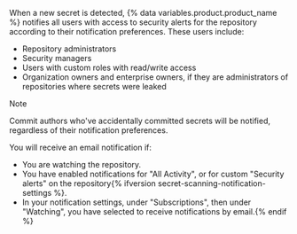 When a new secret is detected, {% data variables.product.product_name %} notifies all users with access to security alerts for the repository according to their notification preferences. These users include:
- Repository administrators
- Security managers
- Users with custom roles with read/write access
- Organization owners and enterprise owners, if they are administrators of repositories where secrets were leaked

> [!NOTE]
> Commit authors who've accidentally committed secrets will be notified, regardless of their notification preferences.

You will receive an email notification if:
- You are watching the repository.
- You have enabled notifications for "All Activity", or for custom "Security alerts" on the repository{% ifversion secret-scanning-notification-settings %}.
- In your notification settings, under "Subscriptions", then under "Watching", you have selected to receive notifications by email.{% endif %}

